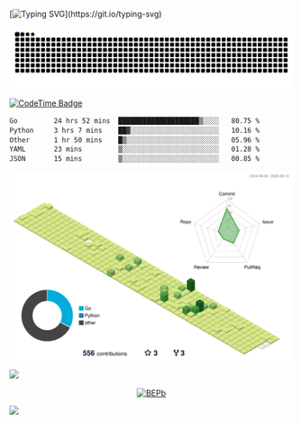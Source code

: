 [![Typing SVG](https://readme-typing-svg.demolab.com?font=JetBrains+Mono&duration=3000&center=true&vCenter=true&multiline=true&repeat=false&width=800&height=80&lines=Welcome+to+KevinMatt's+workshop;Do+not+go+gentle+into+that+good+night.)](https://git.io/typing-svg)

![snake-grid](https://raw.githubusercontent.com/kevinmatthe/kevinmatthe/output/github-contribution-grid-snake-dark.svg)

[![CodeTime Badge](https://img.shields.io/endpoint?style=flat-square&color=222&url=https%3A%2F%2Fapi.codetime.dev%2Fshield%3Fid%3D30418%26project%3D%26in=0)](https://codetime.dev)

<!--START_SECTION:waka-->

```txt
Go         24 hrs 52 mins  ████████████████████▒░░░░   80.75 %
Python     3 hrs 7 mins    ██▓░░░░░░░░░░░░░░░░░░░░░░   10.16 %
Other      1 hr 50 mins    █▒░░░░░░░░░░░░░░░░░░░░░░░   05.96 %
YAML       23 mins         ▒░░░░░░░░░░░░░░░░░░░░░░░░   01.28 %
JSON       15 mins         ▒░░░░░░░░░░░░░░░░░░░░░░░░   00.85 %
```

<!--END_SECTION:waka-->

<!--   profile-green-animate -->
![](./profile-3d-contrib/profile-green-animate.svg)

<!--  2d history skills -->
<img src="https://cr-skills-chart-widget.azurewebsites.net/api/api?username=kevinmatthe" width="auto"></img>

<p align="center"> 
<a href="https://github.com/ryo-ma/github-profile-trophy"><img src="https://github-profile-trophy.vercel.app/?username=kevinmatthe" alt="BEPb" /></a>
</p>

<img src="https://cr-ss-service.azurewebsites.net/api/ScreenShot?widget=summary&username=kevinmatthe" width="auto"></img>
